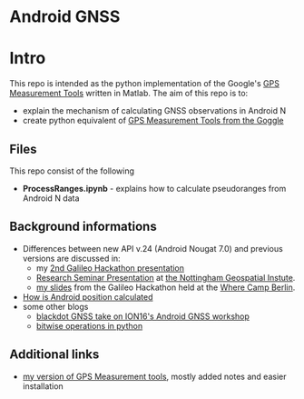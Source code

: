 Android GNSS
===

# Intro

This repo is intended as the python implementation of the Google's [GPS Measurement Tools](https://github.com/google/gps-measurement-tools) written in Matlab. The aim of this repo is to:

* explain the mechanism of calculating GNSS observations in Android N
* create python equivalent of [GPS Measurement Tools from the Goggle](https://github.com/google/gps-measurement-tools)

## Files

This repo consist of the following

* **ProcessRanges.ipynb** - explains how to calculate pseudoranges from Android N data

## Background informations

* Differences between new API v.24 (Android Nougat 7.0) and previous versions are discussed in:
  * my [2nd Galileo Hackathon presentation](https://www.slideshare.net/LukaszKosmaBonenberg/2nd-galileo-android-hackathon-intro)
  * [Research Seminar Presentation](https://www.slideshare.net/LukaszKosmaBonenberg/pseudoranges-from-your-android-smartphone) at [the Nottingham Geospatial Instute](http://www.nottingham.ac.uk/ngi/).
  * [my slides](https://drive.google.com/file/d/0BytPQTDn3eCFZUNjOUF3RFpLTVk/view) from the Galileo Hackathon held at the [Where Camp Berlin](http://wherecamp.de/).
* [How is Android position calculated](https://developer.android.com/guide/topics/location/strategies.html)
* some other blogs
  * [blackdot GNSS take on ION16's Android GNSS workshop](https://www.blackdotgnss.com/2016/09/20/ppp-with-smartphones-are-we-there-yet/)
  * [bitwise operations in python](https://wiki.python.org/moin/BitwiseOperators)

## Additional links

* [my version of GPS Measurement tools](https://github.com/DfAC/gps-measurement-tools), mostly added notes and easier installation

